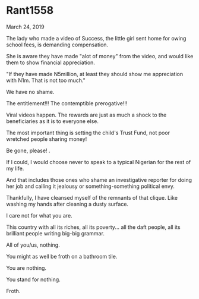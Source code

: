 # Rant1558



March 24, 2019

The lady who made a video of Success, the little girl sent home for owing school fees, is demanding compensation.

She is aware they have made "alot of money" from the video, and would like them to show financial appreciation.

"If they have made N5million, at least they should show me appreciation with N1m. That is not too much."

We have no shame. 

The entitlement!!! The contemptible prerogative!!!

Viral videos happen. The rewards are just as much a shock to the beneficiaries as it is to everyone else.

The most important thing is setting the child's Trust Fund, not poor wretched people sharing money!

Be gone, please!
.

If I could, I would choose never to speak to a typical Nigerian for the rest of my life.

And that includes those ones who shame an investigative reporter for doing her job and calling it jealousy or something-something political envy.

Thankfully, I have cleansed myself of the remnants of that clique. Like washing my hands after cleaning a dusty surface.

I care not for what you are. 

This country with all its riches, all its poverty... all the daft people, all its brilliant people writing big-big grammar.

All of you/us, nothing. 

You might as well be froth on a bathroom tile.

You are nothing. 

You stand for nothing.

Froth.